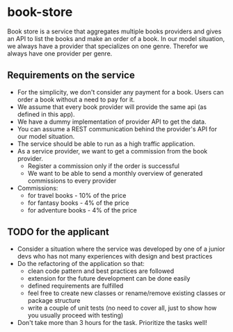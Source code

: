 # book-store
Book store is a service that aggregates multiple books providers and gives an API to list the books and make an order of a book.
In our model situation, we always have a provider that specializes on one genre. Therefor we always have one provider per genre.

## Requirements on the service
- For the simplicity, we don't consider any payment for a book. Users can order a book without a need to pay for it.
- We assume that every book provider will provide the same api (as defined in this app).
- We have a dummy implementation of provider API to get the data. 
- You can assume a REST communication behind the provider's API for our model situation.
- The service should be able to run as a high traffic application.
- As a service provider, we want to get a commission from the book provider.
  - Register a commission only if the order is successful
  - We want to be able to send a monthly overview of generated commissions to every provider 
- Commissions:
  - for travel books - 10% of the price
  - for fantasy books - 4% of the price
  - for adventure books - 4% of the price

## TODO for the applicant
- Consider a situation where the service was developed by one of a junior devs who has not many experiences with design and best practices
- Do the refactoring of the application so that:
  - clean code pattern and best practices are followed
  - extension for the future development can be done easily
  - defined requirements are fulfilled
  - feel free to create new classes or rename/remove existing classes or package structure
  - write a couple of unit tests (no need to cover all, just to show how you usually proceed with testing)
- Don't take more than 3 hours for the task. Prioritize the tasks well!